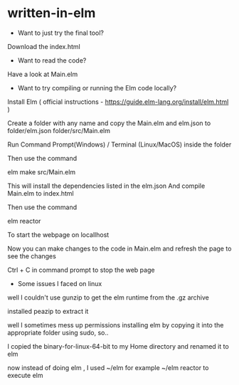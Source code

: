 # written-in-elm

- Want to just try the final tool?

Download the index.html

- Want to read the code?

Have a look at Main.elm

- Want to try compiling or running the Elm code locally?

Install Elm ( official instructions - https://guide.elm-lang.org/install/elm.html )

Create a folder with any name and copy the Main.elm and elm.json to
folder/elm.json
folder/src/Main.elm

Run Command Prompt(Windows) / Terminal (Linux/MacOS) inside the folder

Then use the command

elm make src/Main.elm

This will install the dependencies listed in the elm.json
And compile Main.elm to index.html

Then use the command

elm reactor

To start the webpage on locallhost

Now you can make changes to the code in Main.elm and refresh the page to see the changes

Ctrl + C in command prompt to stop the web page

- Some issues I faced on linux

well I couldn't use gunzip to get the elm runtime from the .gz archive

installed peazip to extract it

well I sometimes mess up permissions installing elm by copying it into the appropriate folder using sudo, so..

I copied the binary-for-linux-64-bit to my Home directory
and renamed it to elm

now instead of doing elm <command>, I used ~/elm <command> for example ~/elm reactor to execute elm
